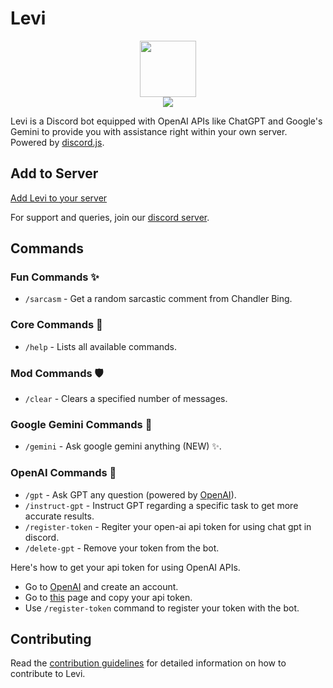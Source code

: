 # Levi

<div style="display:flex; align-items: center; justify-content: center; flex-direction:column;">
    <img src="https://i.imgur.com/n8IKCoY.jpg" width="90px" style="text-align: center;">
    <div>
        <img src="https://img.shields.io/discord/808991875934847026">
    </div>
</div>

Levi is a Discord bot equipped with OpenAI APIs like ChatGPT and Google's Gemini to provide you with assistance right within your own server. Powered by [discord.js](https://discord.js.org/#/).

## Add to Server

[Add Levi to your server](https://discord.com/api/oauth2/authorize?client_id=1123810664100671578&permissions=2048&scope=applications.commands%20bot)

For support and queries, join our [discord server](https://discord.com/invite/9qtAg79ahW).

## Commands

### Fun Commands ✨

- `/sarcasm` - Get a random sarcastic comment from Chandler Bing.

### Core Commands 📜

- `/help` - Lists all available commands.

### Mod Commands 🛡️

- `/clear` - Clears a specified number of messages.

### Google Gemini Commands 🤖
- `/gemini` - Ask google gemini anything (NEW) ✨.

### OpenAI Commands 🤖

- `/gpt` - Ask GPT any question (powered by [OpenAI](https://beta.openai.com/overview)).
- `/instruct-gpt` - Instruct GPT regarding a specific task to get more accurate results.
- `/register-token` - Regiter your open-ai api token for using chat gpt in discord.
- `/delete-gpt` - Remove your token from the bot.

Here's how to get your api token for using OpenAI APIs.

- Go to [OpenAI](https://beta.openai.com/overview) and create an account.
- Go to [this](https://beta.openai.com/account/api-keys) page and copy your api token.
- Use `/register-token` command to register your token with the bot.

## Contributing

Read the [contribution guidelines](docs/contributing/contributing.md) for detailed information on how to contribute to Levi.
